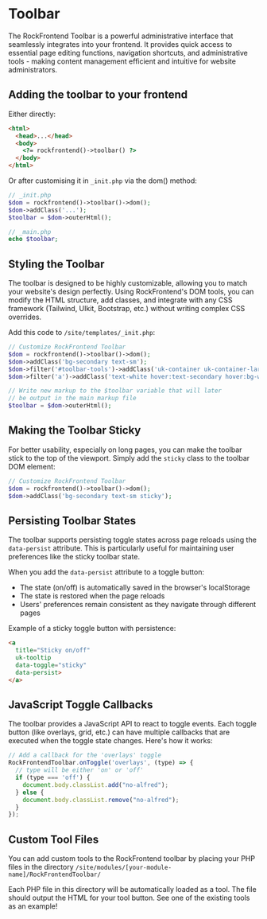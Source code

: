 # Toolbar

The RockFrontend Toolbar is a powerful administrative interface that seamlessly integrates into your frontend. It provides quick access to essential page editing functions, navigation shortcuts, and administrative tools - making content management efficient and intuitive for website administrators.

## Adding the toolbar to your frontend

Either directly:

```html
<html>
  <head>...</head>
  <body>
    <?= rockfrontend()->toolbar() ?>
  </body>
</html>
```

Or after customising it in `_init.php` via the dom() method:

```php
// _init.php
$dom = rockfrontend()->toolbar()->dom();
$dom->addClass('...');
$toolbar = $dom->outerHtml();

// _main.php
echo $toolbar;
```

## Styling the Toolbar

The toolbar is designed to be highly customizable, allowing you to match your website's design perfectly. Using RockFrontend's DOM tools, you can modify the HTML structure, add classes, and integrate with any CSS framework (Tailwind, UIkit, Bootstrap, etc.) without writing complex CSS overrides.

Add this code to `/site/templates/_init.php`:

```php
// Customize RockFrontend Toolbar
$dom = rockfrontend()->toolbar()->dom();
$dom->addClass('bg-secondary text-sm');
$dom->filter('#toolbar-tools')->addClass('uk-container uk-container-large');
$dom->filter('a')->addClass('text-white hover:text-secondary hover:bg-white transition');

// Write new markup to the $toolbar variable that will later
// be output in the main markup file
$toolbar = $dom->outerHtml();
```

## Making the Toolbar Sticky

For better usability, especially on long pages, you can make the toolbar stick to the top of the viewport. Simply add the `sticky` class to the toolbar DOM element:

```php
// Customize RockFrontend Toolbar
$dom = rockfrontend()->toolbar()->dom();
$dom->addClass('bg-secondary text-sm sticky');
```

## Persisting Toolbar States

The toolbar supports persisting toggle states across page reloads using the `data-persist` attribute. This is particularly useful for maintaining user preferences like the sticky toolbar state.

When you add the `data-persist` attribute to a toggle button:
- The state (on/off) is automatically saved in the browser's localStorage
- The state is restored when the page reloads
- Users' preferences remain consistent as they navigate through different pages

Example of a sticky toggle button with persistence:

```html
<a
  title="Sticky on/off"
  uk-tooltip
  data-toggle="sticky"
  data-persist>
</a>
```

## JavaScript Toggle Callbacks

The toolbar provides a JavaScript API to react to toggle events. Each toggle button (like overlays, grid, etc.) can have multiple callbacks that are executed when the toggle state changes. Here's how it works:

```js
// Add a callback for the 'overlays' toggle
RockFrontendToolbar.onToggle('overlays', (type) => {
  // type will be either 'on' or 'off'
  if (type === 'off') {
    document.body.classList.add("no-alfred");
  } else {
    document.body.classList.remove("no-alfred");
  }
});
```

## Custom Tool Files

You can add custom tools to the RockFrontend toolbar by placing your PHP files in the directory `/site/modules/[your-module-name]/RockFrontendToolbar/`

Each PHP file in this directory will be automatically loaded as a tool. The file should output the HTML for your tool button. See one of the existing tools as an example!
